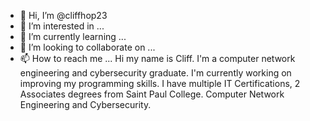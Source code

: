- 👋 Hi, I’m @cliffhop23
- 👀 I’m interested in ...
- 🌱 I’m currently learning ...
- 💞️ I’m looking to collaborate on ...
- 📫 How to reach me ...
Hi my name is Cliff.  I'm a computer network engineering and cybersecurity graduate.  I'm currently working on improving my programming skills.  I have multiple IT Certifications, 2 Associates degrees from Saint Paul College.  Computer Network Engineering and Cybersecurity.
<!---
cliffhop23/cliffhop23 is a ✨ special ✨ repository because its `README.md` (this file) appears on your GitHub profile.
You can click the Preview link to take a look at your changes.
--->
